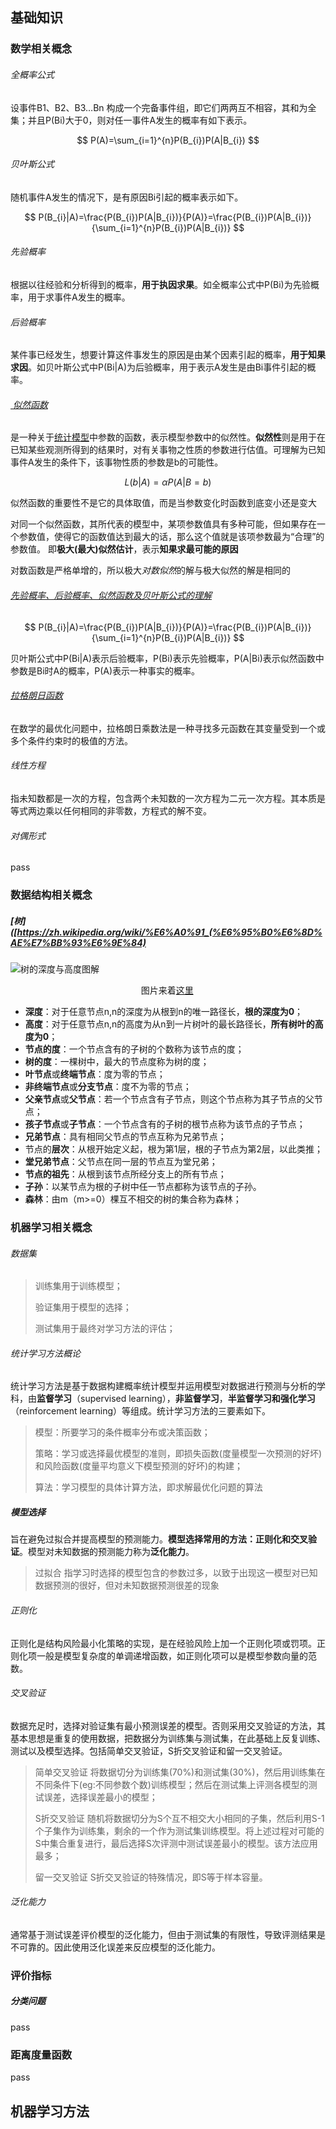 ## 基础知识

### 数学相关概念

###### 全概率公式

设事件B1、B2、B3…Bn 构成一个完备事件组，即它们两两互不相容，其和为全集；并且P(Bi)大于0，则对任一事件A发生的概率有如下表示。

$$
P(A)=\sum_{i=1}^{n}P(B_{i})P(A|B_{i})
$$

###### 贝叶斯公式

随机事件A发生的情况下，是有原因Bi引起的概率表示如下。

$$
P(B_{i}|A)=\frac{P(B_{i})P(A|B_{i})}{P(A)}=\frac{P(B_{i})P(A|B_{i})}{\sum_{i=1}^{n}P(B_{i})P(A|B_{i})}
$$

###### 先验概率

根据以往经验和分析得到的概率，**用于执因求果**。如全概率公式中P(Bi)为先验概率，用于求事件A发生的概率。

###### 后验概率

某件事已经发生，想要计算这件事发生的原因是由某个因素引起的概率，**用于知果求因**。如贝叶斯公式中P(Bi|A)为后验概率，用于表示A发生是由Bi事件引起的概率。

###### [ 似然函数](https://zh.wikipedia.org/wiki/%E4%BC%BC%E7%84%B6%E5%87%BD%E6%95%B0)

是一种关于[统计模型](https://zh.wikipedia.org/wiki/%E7%BB%9F%E8%AE%A1%E6%A8%A1%E5%9E%8B "统计模型")中参数的函数，表示模型参数中的似然性。**似然性**则是用于在已知某些观测所得到的结果时，对有关事物之性质的参数进行估值。可理解为已知事件A发生的条件下，该事物性质的参数是b的可能性。

$$
L(b|A) = \alpha P(A|B=b)
$$

似然函数的重要性不是它的具体取值，而是当参数变化时函数到底变小还是变大

对同一个似然函数，其所代表的模型中，某项参数值具有多种可能，但如果存在一个参数值，使得它的函数值达到最大的话，那么这个值就是该项参数最为“合理”的参数值。 即**极大(最大)似然估计**，表示**知果求最可能的原因**

对数函数是严格单增的，所以极大*对数似然*的解与极大似然的解是相同的

###### [先验概率、后验概率、似然函数及贝叶斯公式的理解](https://www.zhihu.com/question/24261751/answer/158547500)

$$
P(B_{i}|A)=\frac{P(B_{i})P(A|B_{i})}{P(A)}=\frac{P(B_{i})P(A|B_{i})}{\sum_{i=1}^{n}P(B_{i})P(A|B_{i})}
$$

贝叶斯公式中P(Bi|A)表示后验概率，P(Bi)表示先验概率，P(A|Bi)表示似然函数中参数是Bi时A的概率，P(A)表示一种事实的概率。

###### [拉格朗日函数](https://zh.wikipedia.org/wiki/%E6%8B%89%E6%A0%BC%E6%9C%97%E6%97%A5%E4%B9%98%E6%95%B0)

在数学的最优化问题中，拉格朗日乘数法是一种寻找多元函数在其变量受到一个或多个条件约束时的极值的方法。

###### 线性方程

指未知数都是一次的方程，包含两个未知数的一次方程为二元一次方程。其本质是等式两边乘以任何相同的非零数，方程式的解不变。

###### 对偶形式

pass

### 数据结构相关概念

##### [树]([https://zh.wikipedia.org/wiki/%E6%A0%91_(%E6%95%B0%E6%8D%AE%E7%BB%93%E6%9E%84)

![树的深度与高度图解](C:\Users\Administrator\Desktop\1.jpg)

                                                            图片来着[这里 ](https://stackoverflow.com/questions/2603692/what-is-the-difference-between-tree-depth-and-height)          

- **深度**：对于任意节点n,n的深度为从根到n的唯一路径长，**根的深度为0**；
- **高度**：对于任意节点n,n的高度为从n到一片树叶的最长路径长，**所有树叶的高度为0**；
- **节点的度**：一个节点含有的子树的个数称为该节点的度；
- **树的度**：一棵树中，最大的节点度称为树的度；
- **叶节点**或**终端节点**：度为零的节点；
- **非终端节点**或**分支节点**：度不为零的节点；
- **父亲节点**或**父节点**：若一个节点含有子节点，则这个节点称为其子节点的父节点；
- **孩子节点**或**子节点**：一个节点含有的子树的根节点称为该节点的子节点；
- **兄弟节点**：具有相同父节点的节点互称为兄弟节点；
- 节点的**层次**：从根开始定义起，根为第1层，根的子节点为第2层，以此类推；
- **堂兄弟节点**：父节点在同一层的节点互为堂兄弟；
- **节点的祖先**：从根到该节点所经分支上的所有节点；
- **子孙**：以某节点为根的子树中任一节点都称为该节点的子孙。
- **森林**：由m（m>=0）棵互不相交的树的集合称为森林；

### 机器学习相关概念

###### 数据集

> 训练集用于训练模型；
> 
> 验证集用于模型的选择；
> 
> 测试集用于最终对学习方法的评估；

###### 统计学习方法概论

统计学习方法是基于数据构建概率统计模型并运用模型对数据进行预测与分析的学科，由**监督学习**（supervised learning），**非监督学习**，**半监督学习和强化学习**（reinforcement learning）等组成。统计学习方法的三要素如下。

> 模型：所要学习的条件概率分布或决策函数；
> 
> 策略：学习或选择最优模型的准则，即损失函数(度量模型一次预测的好坏)和风险函数(度量平均意义下模型预测的好坏)的构建；
> 
> 算法：学习模型的具体计算方法，即求解最优化问题的算法

##### 模型选择

旨在避免过拟合并提高模型的预测能力。**模型选择常用的方法：正则化和交叉验证**。模型对未知数据的预测能力称为**泛化能力**。

> 过拟合 指学习时选择的模型包含的参数过多，以致于出现这一模型对已知数据预测的很好，但对未知数据预测很差的现象

###### 正则化

正则化是结构风险最小化策略的实现，是在经验风险上加一个正则化项或罚项。正则化项一般是模型复杂度的单调递增函数，如正则化项可以是模型参数向量的范数。

###### 交叉验证

数据充足时，选择对验证集有最小预测误差的模型。否则采用交叉验证的方法，其基本思想是重复的使用数据，把数据分为训练集与测试集，在此基础上反复训练、测试以及模型选择。包括简单交叉验证，S折交叉验证和留一交叉验证。

> 简单交叉验证 将数据切分为训练集(70%)和测试集(30%)，然后用训练集在不同条件下(eg:不同参数个数)训练模型；然后在测试集上评测各模型的测试误差，选择误差最小的模型；
> 
> S折交叉验证 随机将数据切分为S个互不相交大小相同的子集，然后利用S-1个子集作为训练集，剩余的一个作为测试集训练模型。将上述过程对可能的S中集合重复进行，最后选择S次评测中测试误差最小的模型。该方法应用最多；
> 
> 留一交叉验证 S折交叉验证的特殊情况，即S等于样本容量。

###### 泛化能力

通常基于测试误差评价模型的泛化能力，但由于测试集的有限性，导致评测结果是不可靠的。因此使用泛化误差来反应模型的泛化能力。

### 评价指标

##### 分类问题

pass

### 距离度量函数

pass

## 机器学习方法
